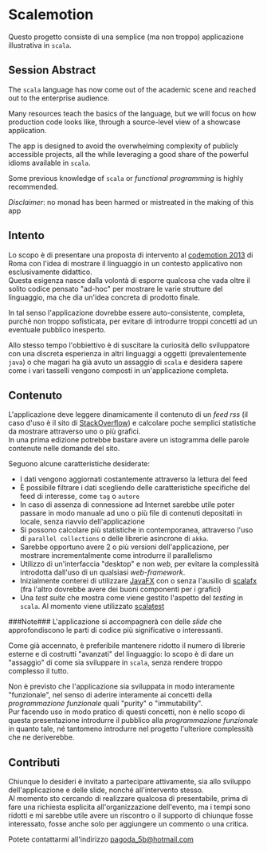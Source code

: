 Scalemotion
===========

Questo progetto consiste di una semplice (ma non troppo) applicazione illustrativa in `scala`.

Session Abstract
----------------
The `scala` language has now come out of the academic scene and reached out to the enterprise audience.
 
Many resources teach the basics of the language, but we will focus on how production code looks like, through a  source-level view of a showcase application.
 
The app is designed to avoid the overwhelming complexity of publicly accessible projects, all the while leveraging a good share of the powerful idioms available in `scala`.
 
Some previous knowledge of `scala` or *functional programming* is highly recommended.
 
*Disclaimer*: no monad has been harmed or mistreated in the making of this app

Intento
-------
Lo scopo &egrave; di presentare una proposta di intervento al [codemotion 2013](http://roma.codemotion.it/) di Roma con l'idea di mostrare il linguaggio in un contesto applicativo non esclusivamente didattico.  
Questa esigenza nasce dalla volont&agrave; di esporre qualcosa che vada oltre il solito codice pensato "ad-hoc" per mostrare le varie strutture del linguaggio, ma che dia un'idea concreta di prodotto finale.

In tal senso l'applicazione dovrebbe essere auto-consistente, completa, purch&eacute; non troppo sofisticata, per evitare di introdurre troppi concetti ad un eventuale pubblico inesperto.

Allo stesso tempo l'obbiettivo &egrave; di suscitare la curiosit&agrave; dello sviluppatore con una discreta esperienza in altri linguaggi a oggetti (prevalentemente `java`) o che magari ha gi&agrave; avuto un assaggio di `scala` e desidera sapere come i vari tasselli vengono composti in un'applicazione completa.

Contenuto
---------
L'applicazione deve leggere dinamicamente il contenuto di un *feed rss* (il caso d'uso &egrave; il sito di [StackOverflow](http://stackoverflow.com/)) e calcolare poche semplici statistiche da mostrare attraverso uno o pi&ugrave; grafici.  
In una prima edizione potrebbe bastare avere un istogramma delle parole contenute nelle domande del sito.

Seguono alcune caratteristiche desiderate:

 - I dati vengono aggiornati costantemente attraverso la lettura del feed
 - &Egrave; possibile filtrare i dati scegliendo delle caratteristiche specifiche del feed di interesse, come `tag` o `autore`
 - In caso di assenza di connessione ad Internet sarebbe utile poter passare in modo manuale ad uno o pi&ugrave; file di contenuti depositati in locale, senza riavvio dell'applicazione
 - Si possono calcolare pi&ugrave; statistiche in contemporanea, attraverso l'uso di `parallel collections` o delle librerie asincrone di `akka`.
  - Sarebbe opportuno avere 2 o pi&ugrave; versioni dell'applicazione, per mostrare incrementalmente come introdurre il parallelismo
 - Utilizzo di un'interfaccia "desktop" e non *web*, per evitare la complessit&agrave; introdotta dall'uso di un qualsiasi *web-framework*. 
  - Inizialmente conterei di utilizzare [JavaFX](http://www.oracle.com/technetwork/java/javafx/overview/index.html) con o senza l'ausilio di [scalafx](https://code.google.com/p/scalafx/) (fra l'altro dovrebbe avere dei buoni componenti per i grafici)
 - Una *test suite* che mostra come viene gestito l'aspetto del *testing* in `scala`. Al momento viene utilizzato [scalatest](http://www.scalatest.org/)


###Note###
L'applicazione si accompagner&agrave; con delle *slide* che approfondiscono le parti di codice pi&ugrave; significative o interessanti.

Come gi&agrave; accennato, &egrave; preferibile mantenere ridotto il numero di librerie esterne e di costrutti "avanzati" del linguaggio: lo scopo &egrave; di dare un "assaggio" di come sia sviluppare in `scala`, senza rendere troppo complesso il tutto.

Non &egrave; previsto che l'applicazione sia sviluppata in modo interamente "funzionale", nel senso di aderire interamente ai concetti della *programmazione funzionale* quali "purity" o  "immutability".  
Pur facendo uso in modo pratico di questi concetti, non &egrave; nello scopo di questa presentazione introdurre il pubblico alla *programmazione funzionale* in quanto tale, n&eacute; tantomeno introdurre nel progetto l'ulteriore complessit&agrave; che ne deriverebbe.

Contributi
----------
Chiunque lo desideri &egrave; invitato a partecipare attivamente, sia allo sviluppo dell'applicazione e delle slide, nonch&eacute; all'intervento stesso.  
Al momento sto cercando di realizzare qualcosa di presentabile, prima di fare una richiesta esplicita all'organizzazione dell'evento, ma i tempi sono ridotti e mi sarebbe utile avere un riscontro o il supporto di chiunque fosse interessato, fosse anche solo per aggiungere un commento o una critica.

Potete contattarmi all'indirizzo [pagoda_5b@hotmail.com](mailto:pagoda_5b@hotmail.com)